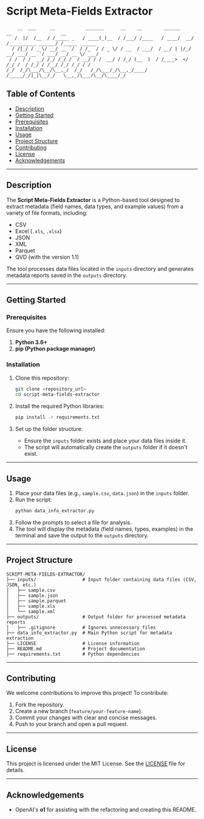 # Script Meta-Fields Extractor

```plaintext
    __  ___     __           _______      __    __        ______     __                  __            
   /  |/  /__  / /_____ _   / ____(_)__  / /___/ /____   / ____/  __/ /__________ ______/ /_____  _____
  / /|_/ / _ \/ __/ __ `/  / /_  / / _ \/ / __  / ___/  / __/ | |/_/ __/ ___/ __ `/ ___/ __/ __ \/ ___/
 / /  / /  __/ /_/ /_/ /  / __/ / /  __/ / /_/ (__  )  / /____>  </ /_/ /  / /_/ / /__/ /_/ /_/ / /    
/_/  /_/\___/\__/\__,_/  /_/   /_/\___/_/\__,_/____/  /_____/_/|_|\__/_/   \__,_/\___/\__/\____/_/     
```

## Table of Contents
- [Description](#description)
- [Getting Started](#getting-started)
- [Prerequisites](#prerequisites)
- [Installation](#installation)
- [Usage](#usage)
- [Project Structure](#project-structure)
- [Contributing](#contributing)
- [License](#license)
- [Acknowledgements](#acknowledgements)

---

## Description
The **Script Meta-Fields Extractor** is a Python-based tool designed to extract metadata (field names, data types, and example values) from a variety of file formats, including:
- CSV
- Excel (`.xls`, `.xlsx`)
- JSON
- XML
- Parquet
- QVD (with the version 1.1)

The tool processes data files located in the `inputs` directory and generates metadata reports saved in the `outputs` directory.

---

## Getting Started

### Prerequisites
Ensure you have the following installed:
1. **Python 3.6+**
2. **pip (Python package manager)**

### Installation
1. Clone this repository:
   ```bash
   git clone <repository_url>
   cd script-meta-fields-extractor
   ```

2. Install the required Python libraries:
   ```bash
   pip install -r requirements.txt
   ```

3. Set up the folder structure:
   - Ensure the `inputs` folder exists and place your data files inside it.
   - The script will automatically create the `outputs` folder if it doesn't exist.

---

## Usage
1. Place your data files (e.g., `sample.csv`, `data.json`) in the `inputs` folder.
2. Run the script:
   ```bash
   python data_info_extractor.py
   ```
3. Follow the prompts to select a file for analysis.
4. The tool will display the metadata (field names, types, examples) in the terminal and save the output to the `outputs` directory.

---

## Project Structure

```plaintext
SCRIPT-META-FIELDS-EXTRACTOR/
├── inputs/                 # Input folder containing data files (CSV, JSON, etc.)
│   ├── sample.csv
│   ├── sample.json
│   ├── sample.parquet
│   ├── sample.xls
│   └── sample.xml
├── outputs/                # Output folder for processed metadata reports
│   ├── .gitignore          # Ignores unnecessary files
├── data_info_extractor.py  # Main Python script for metadata extraction
├── LICENSE                 # License information
├── README.md               # Project documentation
├── requirements.txt        # Python dependencies
```

---

## Contributing
We welcome contributions to improve this project! To contribute:
1. Fork the repository.
2. Create a new branch (`feature/your-feature-name`).
3. Commit your changes with clear and concise messages.
4. Push to your branch and open a pull request.

---

## License
This project is licensed under the MIT License. See the [LICENSE](./LICENSE) file for details.

---

## Acknowledgements
- OpenAI's **o1** for assisting with the refactoring and creating this README. 